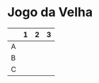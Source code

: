 # Jogo da Velha

|   | 1 | 2 | 3 |
|---|---|---|---|
| A |   |   |   |
| B |   |   |   |
| C |   |   |   |